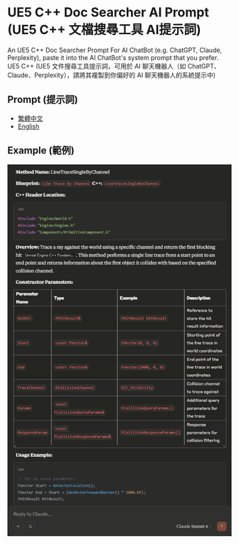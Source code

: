# UE5 C++ Doc Searcher AI Prompt (UE5 C++ 文檔搜尋工具 AI提示詞)

An UE5 C++ Doc Searcher Prompt For AI ChatBot (e.g. ChatGPT, Claude, Perplexity), paste it into the AI ChatBot's system prompt that you prefer.
UE5 C++ 
(UE5 文件搜尋工具提示詞，可用於 AI 聊天機器人（如 ChatGPT、Claude、Perplexity），請將其複製到你偏好的 AI 聊天機器人的系統提示中)

## Prompt (提示詞)
- [繁體中文](https://github.com/RyuuMeow/UE5-CPP-Doc-Searcher-Prompt/blob/main/UE5%20Doc%20Searcher%20Prompt_zh.md)
- [English](https://github.com/RyuuMeow/UE5-CPP-Doc-Searcher-Prompt/blob/main/UE5%20Doc%20Searcher%20Prompt_en.md)

## Example (範例)
![](example.png)
